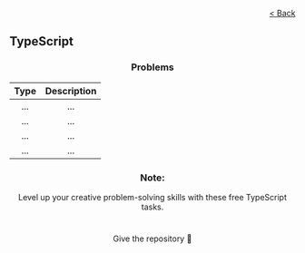 <p align="right">
  <a href="./../home.md">< Back</a>
</p>

<h2>TypeScript</h2>

<h3 align="center">Problems</h3>

<div align="center">

| Type 	| Description	|
|:---:	|:---:	|
| ... 	| ...
| ... 	| ... 	|
| ... 	| ... 	|
| ... 	| ... 	|

</div>

<h3 align="center">Note:</h3>

<p align="center">Level up your creative problem-solving skills with these free TypeScript tasks.</p>

#

<p align="center">Give the repository 🌟<p>
